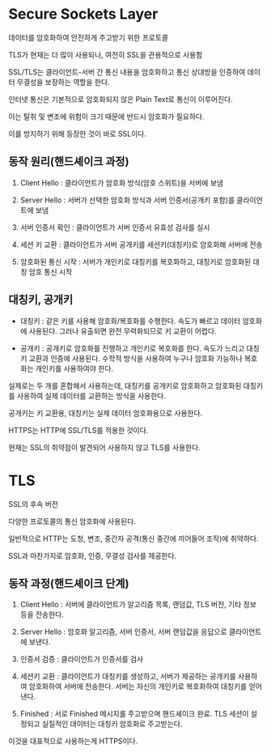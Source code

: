 # Secure Sockets Layer

데이터를 암호화하여 안전하게 주고받기 위한 프로토콜

TLS가 현재는 더 많이 사용되나, 여전히 SSL을 관용적으로 사용함

SSL/TLS는 클라이언트-서버 간 통신 내용을 암호화하고 통신 상대방을 인증하여 데이터 무결성을 보장하는 역할을 한다.

인터넷 통신은 기본적으로 암호화되지 않은 Plain Text로 통신이 이루어진다.

이는 탈취 및 변조에 위험이 크기 때문에 반드시 암호화가 필요하다.

이를 방지하기 위해 등장한 것이 바로 SSL이다.

## 동작 원리(핸드셰이크 과정)

1. Client Hello : 클라이언트가 암호화 방식(암호 스위트)을 서버에 보냄

2. Server Hello : 서버가 선택한 암호화 방식과 서버 인증서(공개키 포함)를 클라이언트에 보냄

3. 서버 인증서 확인 : 클라이언트가 서버 인증서 유효성 검사를 실시

4. 세션 키 교환 : 클라이언트가 서버 공개키를 세션키(대칭키)로 암호화해 서버에 전송

5. 암호화된 통신 시작 : 서버가 개인키로 대칭키를 복호화하고, 대칭키로 암호화된 대칭 암호 통신 시작

## 대칭키, 공개키

- 대칭키 : 같은 키를 사용해 암호화/복호화를 수행한다. 속도가 빠르고 데이터 암호화에 사용된다. 그러나 유출되면 완전 무력화되므로 키 교환이 어렵다.

- 공개키 : 공개키로 암호화를 진행하고 개인키로 복호화를 한다.
속도가 느리고 대칭키 교환과 인증에 사용된다.
수학적 방식을 사용하여 누구나 암호화 가능하나 복호화는 개인키를 사용하여야 한다.

실제로는 두 개를 혼합해서 사용하는데, 대칭키를 공개키로 암호화하고 암호화된 대칭키를 사용하여 실제 데이터를 교환하는 방식을 사용한다.

공개키는 키 교환용, 대칭키는 실제 데이터 암호화용으로 사용한다.

HTTPS는 HTTP에 SSL/TLS를 적용한 것이다.

현재는 SSL의 취약점이 발견되어 사용하지 않고 TLS를 사용한다.

# TLS

SSL의 후속 버전

다양한 프로토콜의 통신 암호화에 사용된다.

일반적으로 HTTP는 도청, 변조, 중간자 공격(통신 중간에 끼어들어 조작)에 취약하다.

SSL과 마찬가지로 암호화, 인증, 무결성 검사를 제공한다.

## 동작 과정(핸드셰이크 단계)

1. Client Hello : 서버에 클라이언트가 알고리즘 목록, 랜덤값, TLS 버전, 기타 정보 등을 전송한다.

2. Server Hello : 암호화 알고리즘, 서버 인증서, 서버 랜덤값을 응답으로 클라이언트에 보낸다.

3. 인증서 검증 : 클라이언트가 인증서를 검사

4. 세션키 교환 : 클라이언트가 대칭키를 생성하고, 서버가 제공하는 공개키를 사용하여 암호화하여 서버에 전송한다. 서버는 자신의 개인키로 복호화하여 대칭키를 얻어낸다.

5. Finished : 서로 Finished 메시지를 주고받으며 핸드셰이크 완료. TLS 세션이 설정되고 실질적인 데이터는 대칭키 암호화로 주고받는다.

이것을 대표적으로 사용하는게 HTTPS이다.